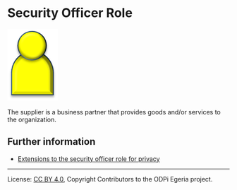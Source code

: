 <!-- SPDX-License-Identifier: CC-BY-4.0 -->
<!-- Copyright Contributors to the ODPi Egeria project. -->

# Security Officer Role

<!--![Icon](security-officer-role.png)-->
<img src="security-officer-role.png">

The supplier is a business partner that provides goods and/or services to
the organization.


## Further information

* [Extensions to the security officer role for privacy](../../data-privacy-pack/role-extensions-for-privacy.md)



----
License: [CC BY 4.0](https://creativecommons.org/licenses/by/4.0/),
Copyright Contributors to the ODPi Egeria project.